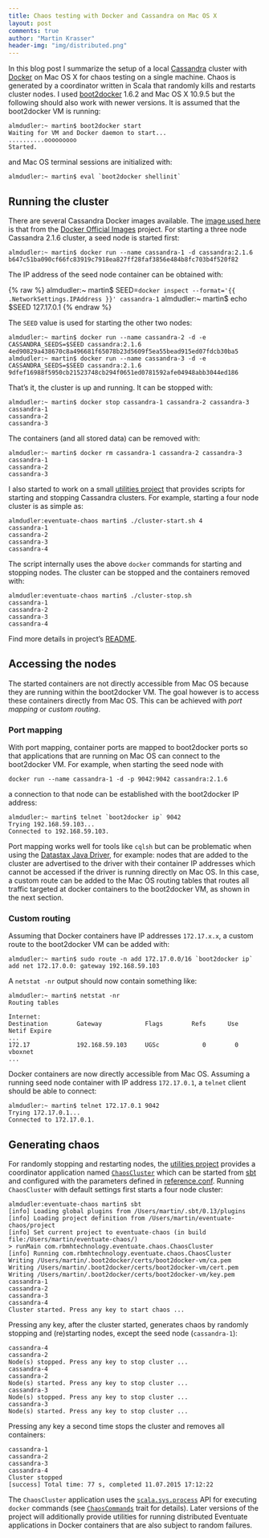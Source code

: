 ```yaml
---
title: Chaos testing with Docker and Cassandra on Mac OS X
layout: post
comments: true
author: "Martin Krasser"
header-img: "img/distributed.png"
---
```


In this blog post I summarize the setup of a local [Cassandra](http://cassandra.apache.org/) cluster with [Docker](https://www.docker.com/) on Mac OS X for chaos testing on a single machine. Chaos is generated by a coordinator written in Scala that randomly kills and restarts cluster nodes. I used [boot2docker](http://boot2docker.io/) 1.6.2 and Mac OS X 10.9.5 but the following should also work with newer versions. It is assumed that the boot2docker VM is running:

    almdudler:~ martin$ boot2docker start
    Waiting for VM and Docker daemon to start...
    ..........ooooooooo
    Started.

and Mac OS terminal sessions are initialized with:

    almdudler:~ martin$ eval `boot2docker shellinit`
 
Running the cluster
-------------------

There are several Cassandra Docker images available. The [image used here](https://registry.hub.docker.com/_/cassandra/) is that from the [Docker Official Images](https://github.com/docker-library/official-images) project. For starting a three node Cassandra 2.1.6 cluster, a seed node is started first:

    almdudler:~ martin$ docker run --name cassandra-1 -d cassandra:2.1.6
    b647c51ba090cf66fc83919c7918ea827ff28faf3856e484b8fc703b4f520f82

The IP address of the seed node container can be obtained with: 

{% raw %}
    almdudler:~ martin$ SEED=`docker inspect --format='{{ .NetworkSettings.IPAddress }}' cassandra-1`
    almdudler:~ martin$ echo $SEED
    127.17.0.1
{% endraw %}

The `SEED` value is used for starting the other two nodes:

    almdudler:~ martin$ docker run --name cassandra-2 -d -e CASSANDRA_SEEDS=$SEED cassandra:2.1.6
    4ed90829a438670c8a496681f65078b23d5609f5ea55bead915ed07fdcb30ba5
    almdudler:~ martin$ docker run --name cassandra-3 -d -e CASSANDRA_SEEDS=$SEED cassandra:2.1.6
    9dfef16988f5950cb21523748cb294f0651ed0781592afe04948abb3044ed186

That’s it, the cluster is up and running. It can be stopped with:

    almdudler:~ martin$ docker stop cassandra-1 cassandra-2 cassandra-3
    cassandra-1
    cassandra-2
    cassandra-3

The containers (and all stored data) can be removed with:

    almdudler:~ martin$ docker rm cassandra-1 cassandra-2 cassandra-3
    cassandra-1
    cassandra-2
    cassandra-3

I also started to work on a small [utilities project](https://github.com/RBMHTechnology/eventuate-chaos/) that provides scripts for starting and stopping Cassandra clusters. For example, starting a four node cluster is as simple as:

    almdudler:eventuate-chaos martin$ ./cluster-start.sh 4
    cassandra-1
    cassandra-2
    cassandra-3
    cassandra-4

The script internally uses the above `docker` commands for starting and stopping nodes. The cluster can be stopped and the containers removed with:

    almdudler:eventuate-chaos martin$ ./cluster-stop.sh 
    cassandra-1
    cassandra-2
    cassandra-3
    cassandra-4

Find more details in project’s [README](https://github.com/RBMHTechnology/eventuate-chaos/blob/master/README.md#manual-failure-generation).

Accessing the nodes
-------------------

The started containers are not directly accessible from Mac OS because they are running within the boot2docker VM. The goal however is to access these containers directly from Mac OS. This can be achieved with *port mapping* or *custom routing*.

### Port mapping

With port mapping, container ports are mapped to boot2docker ports so that applications that are running on Mac OS can connect to the boot2docker VM. For example, when starting the seed node with 

    docker run --name cassandra-1 -d -p 9042:9042 cassandra:2.1.6

a connection to that node can be established with the boot2docker IP address:

    almdudler:~ martin$ telnet `boot2docker ip` 9042
    Trying 192.168.59.103...
    Connected to 192.168.59.103.

Port mapping works well for tools like `cqlsh` but can be problematic when using the [Datastax Java Driver](https://github.com/datastax/java-driver), for example: nodes that are added to the cluster are advertised to the driver with their container IP addresses which cannot be accessed if the driver is running directly on Mac OS. In this case, a custom route can be added to the Mac OS routing tables that routes all traffic targeted at docker containers to the boot2docker VM, as shown in the next section.

### Custom routing

Assuming that Docker containers have IP addresses `172.17.x.x`, a custom route to the boot2docker VM can be added with: 

    almdudler:~ martin$ sudo route -n add 172.17.0.0/16 `boot2docker ip`
    add net 172.17.0.0: gateway 192.168.59.103

A `netstat -nr` output should now contain something like:

    almdudler:~ martin$ netstat -nr
    Routing tables
    
    Internet:
    Destination        Gateway            Flags        Refs      Use   Netif Expire
    ...
    172.17             192.168.59.103     UGSc            0        0 vboxnet
    ...

Docker containers are now directly accessible from Mac OS. Assuming a running seed node container with IP address `172.17.0.1`, a `telnet` client should be able to connect:

    almdudler:~ martin$ telnet 172.17.0.1 9042
    Trying 172.17.0.1...
    Connected to 172.17.0.1.

Generating chaos
----------------

For randomly stopping and restarting nodes, the [utilities project](https://github.com/RBMHTechnology/eventuate-chaos/) provides a coordinator application named [`ChaosCluster`](https://github.com/RBMHTechnology/eventuate-chaos/blob/master/src/main/scala/com/rbmhtechnology/eventuate/chaos/ChaosCluster.scala) which can be started from [sbt](http://www.scala-sbt.org/) and configured with the parameters defined in [reference.conf](https://github.com/RBMHTechnology/eventuate-chaos/blob/master/src/main/resources/reference.conf). Running `ChaosCluster` with default settings first starts a four node cluster:

    almdudler:eventuate-chaos martin$ sbt
    [info] Loading global plugins from /Users/martin/.sbt/0.13/plugins
    [info] Loading project definition from /Users/martin/eventuate-chaos/project
    [info] Set current project to eventuate-chaos (in build file:/Users/martin/eventuate-chaos/)
    > runMain com.rbmhtechnology.eventuate.chaos.ChaosCluster
    [info] Running com.rbmhtechnology.eventuate.chaos.ChaosCluster 
    Writing /Users/martin/.boot2docker/certs/boot2docker-vm/ca.pem
    Writing /Users/martin/.boot2docker/certs/boot2docker-vm/cert.pem
    Writing /Users/martin/.boot2docker/certs/boot2docker-vm/key.pem
    cassandra-1
    cassandra-2
    cassandra-3
    cassandra-4
    Cluster started. Press any key to start chaos ...

Pressing any key, after the cluster started, generates chaos by randomly stopping and (re)starting nodes, except the seed node (`cassandra-1`): 

    cassandra-4
    cassandra-2
    Node(s) stopped. Press any key to stop cluster ...
    cassandra-4
    cassandra-2
    Node(s) started. Press any key to stop cluster ...
    cassandra-3
    Node(s) stopped. Press any key to stop cluster ...
    cassandra-3
    Node(s) started. Press any key to stop cluster ...

Pressing any key a second time stops the cluster and removes all containers:

    cassandra-1
    cassandra-2
    cassandra-3
    cassandra-4
    Cluster stopped
    [success] Total time: 77 s, completed 11.07.2015 17:12:22

The `ChaosCluster` application uses the [`scala.sys.process`](http://www.scala-lang.org/api/current/index.html#scala.sys.process.package) API for executing `docker` commands (see [`ChaosCommands`](https://github.com/RBMHTechnology/eventuate-chaos/blob/master/src/main/scala/com/rbmhtechnology/eventuate/chaos/ChaosCommands.scala) trait for details). Later versions of the project will additionally provide utilities for running distributed Eventuate applications in Docker containers that are also subject to random failures.
